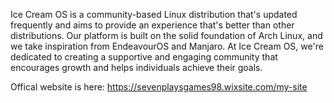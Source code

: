 Ice Cream OS is a community-based Linux distribution that's updated frequently and aims to provide an experience that's better than other distributions. Our platform is built on the solid foundation of Arch Linux, and we take inspiration from EndeavourOS and Manjaro. At Ice Cream OS, we're dedicated to creating a supportive and engaging community that encourages growth and helps individuals achieve their goals.


Offical website is here: https://sevenplaysgames98.wixsite.com/my-site
